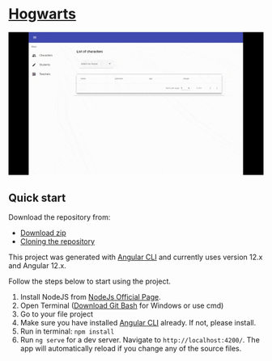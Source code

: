 # [Hogwarts](https://github.com/ciam19/hogwarts)

![Product Gif](https://github.com/ciam19/hogwarts/blob/main/src/app/shared/demo-1.gif)


## Quick start
Download the repository from:

- [Download zip](https://github.com/ciam19/hogwarts/archive/refs/heads/main.zip)
- [Cloning the repository](https://github.com/ciam19/hogwarts.git)

This project was generated with [Angular CLI](https://github.com/angular/angular-cli) and currently uses version 12.x and Angular 12.x.

Follow the steps below to start using the project.

1. Install NodeJS from [NodeJs Official Page](https://nodejs.org/en).
2. Open Terminal ([Download Git Bash](https://gitforwindows.org/) for Windows or use cmd)
3. Go to your file project
4. Make sure you have installed [Angular CLI](https://github.com/angular/angular-cli) already. If not, please install.
5. Run in terminal: ```npm install```
6. Run `ng serve` for a dev server. Navigate to `http://localhost:4200/`. The app will automatically reload if you change any of the source files.
